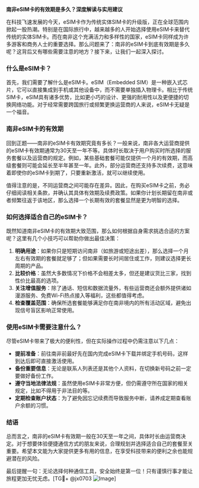 **南非eSIM卡的有效期是多久？深度解读与实用建议**

在科技飞速发展的今天，eSIM卡作为传统实体SIM卡的升级版，正在全球范围内掀起一股热潮。特别是在国际旅行中，越来越多的人开始选择使用eSIM卡来替代传统的实体SIM卡。而在南非这个充满活力和多样性的国家，eSIM卡同样成为许多游客和商务人士的重要选择。那么问题来了：南非的eSIM卡到底有效期是多久呢？这背后又有哪些需要注意的地方？接下来，让我们一起深入探讨。

### 什么是eSIM卡？

首先，我们需要了解什么是eSIM卡。eSIM（Embedded SIM）是一种嵌入式芯片，它可以直接集成到手机或其他设备中，而不需要单独插入物理卡。相比于传统SIM卡，eSIM具有诸多优势，比如更小巧的设计、更强的耐用性以及更便捷的切换网络功能。对于经常需要跨国旅行或频繁更换运营商的人来说，eSIM卡无疑是一个福音。

### 南非eSIM卡的有效期

回到正题——南非的eSIM卡有效期究竟有多长？一般来说，南非各大运营商提供的eSIM卡有效期通常为30天至一年不等。具体时长取决于用户购买时所选择的服务套餐以及运营商的规定。例如，某些基础套餐可能仅提供一个月的有效期，而高级套餐则可能会延长至半年甚至一年。此外，部分运营商还支持多次续费，这意味着即使你的eSIM卡到期了，只要重新激活，就可以继续使用。

值得注意的是，不同运营商之间可能存在差异。因此，在购买eSIM卡之前，务必仔细阅读相关条款，并确认其具体有效期及续费政策。如果你计划长期留在南非或者频繁往返于该地区，那么选择一个长期有效的套餐显然是更为明智的选择。

### 如何选择适合自己的eSIM卡？

既然知道南非eSIM卡的有效期大致范围，那么如何根据自身需求挑选合适的方案呢？这里有几个小技巧可以帮助你做出最佳决策：

1. **明确用途**：如果你只是短期访问南非（如旅游或短途出差），那么选择一个月左右有效期的套餐就足够了；但如果需要长时间居住或工作，则建议选择更长周期的产品。
2. **比较价格**：虽然大多数情况下价格不会相差太多，但还是建议货比三家，找到性价比最高的选项。
3. **关注增值服务**：除了通话、短信和数据流量外，有些运营商还会额外提供诸如漫游服务、免费Wi-Fi热点接入等福利，这些都值得考虑。
4. **检查覆盖范围**：确保所选套餐能够满足你在南非境内的所有活动区域，避免出现信号盲区影响正常使用。

### 使用eSIM卡需要注意什么？

尽管eSIM卡带来了极大的便利性，但在实际操作过程中仍需注意以下几点：

- **提前准备**：前往南非前最好先在国内完成eSIM卡下载并绑定手机号码，这样到达后即可直接激活使用。
- **备份重要信息**：无论是联系人列表还是其他个人资料，在切换新号码之前一定要做好备份工作。
- **遵守当地法律法规**：虽然使用eSIM卡非常方便，但仍需遵守所在国家的相关规定，比如不得用于非法目的等。
- **定期检查账户状态**：为了避免因忘记续费而导致服务中断，请养成定期查看账户余额的习惯。

### 结语

总而言之，南非的eSIM卡有效期一般在30天至一年之间，具体时长由运营商决定。对于想要体验便捷通信方式的朋友来说，合理规划并选择适合自己的套餐至关重要。希望本文能为大家提供更多有用的信息，在享受科技带来的便利之余也能规避潜在的风险。

最后提醒一句：无论选择何种通信工具，安全始终是第一位！只有谨慎行事才能让旅程更加无忧无虑。[TG💪+ @jx0703 ![Image](https://github.com/user-attachments/assets/dbca1d08-cadb-493c-b0ec-ad6f7a83f270)]